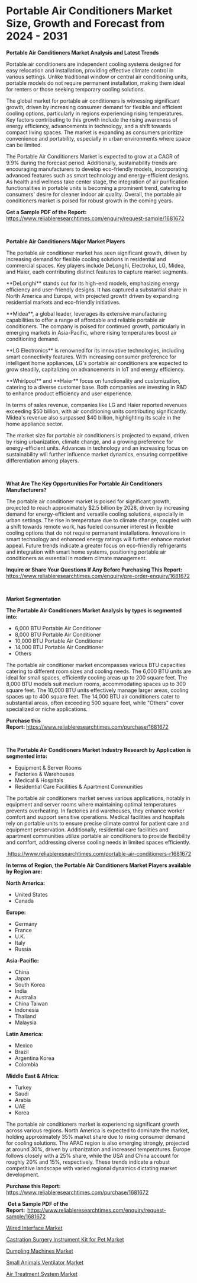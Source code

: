 <p><h1>Portable Air Conditioners Market Size, Growth and Forecast from 2024 - 2031</h1></p><p><strong>Portable Air Conditioners Market Analysis and Latest Trends</strong></p>
<p><p>Portable air conditioners are independent cooling systems designed for easy relocation and installation, providing effective climate control in various settings. Unlike traditional window or central air conditioning units, portable models do not require permanent installation, making them ideal for renters or those seeking temporary cooling solutions. </p><p>The global market for portable air conditioners is witnessing significant growth, driven by increasing consumer demand for flexible and efficient cooling options, particularly in regions experiencing rising temperatures. Key factors contributing to this growth include the rising awareness of energy efficiency, advancements in technology, and a shift towards compact living spaces. The market is expanding as consumers prioritize convenience and portability, especially in urban environments where space can be limited.</p><p>The Portable Air Conditioners Market is expected to grow at a CAGR of 9.9% during the forecast period. Additionally, sustainability trends are encouraging manufacturers to develop eco-friendly models, incorporating advanced features such as smart technology and energy-efficient designs. As health and wellness take center stage, the integration of air purification functionalities in portable units is becoming a prominent trend, catering to consumers' desire for cleaner indoor air quality. Overall, the portable air conditioners market is poised for robust growth in the coming years.</p></p>
<p><strong>Get a Sample PDF of the Report:&nbsp;</strong> <a href="https://www.reliableresearchtimes.com/enquiry/request-sample/1681672?utm_campaign=1287&utm_medium=2&utm_source=Github&utm_content=ia&utm_term=01102024&utm_id=portable-air-conditioners">https://www.reliableresearchtimes.com/enquiry/request-sample/1681672</a></p>
<p>&nbsp;</p>
<p><strong>Portable Air Conditioners Major Market Players</strong></p>
<p><p>The portable air conditioner market has seen significant growth, driven by increasing demand for flexible cooling solutions in residential and commercial spaces. Key players include DeLonghi, Electrolux, LG, Midea, and Haier, each contributing distinct features to capture market segments.</p><p>**DeLonghi** stands out for its high-end models, emphasizing energy efficiency and user-friendly designs. It has captured a substantial share in North America and Europe, with projected growth driven by expanding residential markets and eco-friendly initiatives.</p><p>**Midea**, a global leader, leverages its extensive manufacturing capabilities to offer a range of affordable and reliable portable air conditioners. The company is poised for continued growth, particularly in emerging markets in Asia-Pacific, where rising temperatures boost air conditioning demand.</p><p>**LG Electronics** is renowned for its innovative technologies, including smart connectivity features. With increasing consumer preference for intelligent home appliances, LG's portable air conditioners are expected to grow steadily, capitalizing on advancements in IoT and energy efficiency.</p><p>**Whirlpool** and **Haier** focus on functionality and customization, catering to a diverse customer base. Both companies are investing in R&D to enhance product efficiency and user experience.</p><p>In terms of sales revenue, companies like LG and Haier reported revenues exceeding $50 billion, with air conditioning units contributing significantly. Midea's revenue also surpassed $40 billion, highlighting its scale in the home appliance sector.</p><p>The market size for portable air conditioners is projected to expand, driven by rising urbanization, climate change, and a growing preference for energy-efficient units. Advances in technology and an increasing focus on sustainability will further influence market dynamics, ensuring competitive differentiation among players.</p></p>
<p>&nbsp;</p>
<p><strong>What Are The Key Opportunities For Portable Air Conditioners Manufacturers?</strong></p>
<p><p>The portable air conditioner market is poised for significant growth, projected to reach approximately $2.5 billion by 2028, driven by increasing demand for energy-efficient and versatile cooling solutions, especially in urban settings. The rise in temperature due to climate change, coupled with a shift towards remote work, has fueled consumer interest in flexible cooling options that do not require permanent installations. Innovations in smart technology and enhanced energy ratings will further enhance market appeal. Future trends indicate a greater focus on eco-friendly refrigerants and integration with smart home systems, positioning portable air conditioners as essential in modern climate management.</p></p>
<p><strong>Inquire or Share Your Questions If Any Before Purchasing This Report:</strong> <a href="https://www.reliableresearchtimes.com/enquiry/pre-order-enquiry/1681672?utm_campaign=1287&utm_medium=2&utm_source=Github&utm_content=ia&utm_term=01102024&utm_id=portable-air-conditioners">https://www.reliableresearchtimes.com/enquiry/pre-order-enquiry/1681672</a></p>
<p>&nbsp;</p>
<p><strong>Market Segmentation</strong></p>
<p><strong>The Portable Air Conditioners Market Analysis by types is segmented into:</strong></p>
<p><ul><li>6,000 BTU Portable Air Conditioner</li><li>8,000 BTU Portable Air Conditioner</li><li>10,000 BTU Portable Air Conditioner</li><li>14,000 BTU Portable Air Conditioner</li><li>Others</li></ul></p>
<p><p>The portable air conditioner market encompasses various BTU capacities catering to different room sizes and cooling needs. The 6,000 BTU units are ideal for small spaces, efficiently cooling areas up to 200 square feet. The 8,000 BTU models suit medium rooms, accommodating spaces up to 300 square feet. The 10,000 BTU units effectively manage larger areas, cooling spaces up to 400 square feet. The 14,000 BTU air conditioners cater to substantial areas, often exceeding 500 square feet, while "Others" cover specialized or niche applications.</p></p>
<p><strong>Purchase this Report:&nbsp;</strong><a href="https://www.reliableresearchtimes.com/purchase/1681672?utm_campaign=1287&utm_medium=2&utm_source=Github&utm_content=ia&utm_term=01102024&utm_id=portable-air-conditioners">https://www.reliableresearchtimes.com/purchase/1681672</a></p>
<p>&nbsp;</p>
<p><strong>The Portable Air Conditioners Market Industry Research by Application is segmented into:</strong></p>
<p><ul><li>Equipment & Server Rooms</li><li>Factories & Warehouses</li><li>Medical & Hospitals</li><li>Residential Care Facilities & Apartment Communities</li></ul></p>
<p><p>The portable air conditioners market serves various applications, notably in equipment and server rooms where maintaining optimal temperatures prevents overheating. In factories and warehouses, they enhance worker comfort and support sensitive operations. Medical facilities and hospitals rely on portable units to ensure precise climate control for patient care and equipment preservation. Additionally, residential care facilities and apartment communities utilize portable air conditioners to provide flexibility and comfort, addressing diverse cooling needs in limited spaces efficiently.</p></p>
<p><a href="https://www.reliableresearchtimes.com/portable-air-conditioners-r1681672?utm_campaign=1287&utm_medium=2&utm_source=Github&utm_content=ia&utm_term=01102024&utm_id=portable-air-conditioners">&nbsp;https://www.reliableresearchtimes.com/portable-air-conditioners-r1681672</a></p>
<p><strong>In terms of Region, the Portable Air Conditioners Market Players available by Region are:</strong></p>
<p>
    <p> <strong> North America: </strong>
        <ul>
            <li>United States</li>
            <li>Canada</li>
        </ul>
        </p> 
    <p> <strong> Europe: </strong>
        <ul>
            <li>Germany</li>
            <li>France</li>
            <li>U.K.</li>
            <li>Italy</li>
            <li>Russia</li>
        </ul>
        </p> 
    <p> <strong> Asia-Pacific: </strong>
        <ul>
            <li>China</li>
            <li>Japan</li>
            <li>South Korea</li>
            <li>India</li>
            <li>Australia</li>
            <li>China Taiwan</li>
            <li>Indonesia</li>
            <li>Thailand</li>
            <li>Malaysia</li>
        </ul>
        </p> 
    <p> <strong> Latin America: </strong>
        <ul>
            <li>Mexico</li>
            <li>Brazil</li>
            <li>Argentina Korea</li>
            <li>Colombia</li>
        </ul>
        </p> 
    <p> <strong> Middle East & Africa: </strong>
        <ul>
            <li>Turkey</li>
            <li>Saudi</li>
            <li>Arabia</li>
            <li>UAE</li>
            <li>Korea</li>
        </ul>
    </p>
    </p>
<p><p>The portable air conditioners market is experiencing significant growth across various regions. North America is expected to dominate the market, holding approximately 35% market share due to rising consumer demand for cooling solutions. The APAC region is also emerging strongly, projected at around 30%, driven by urbanization and increased temperatures. Europe follows closely with a 25% share, while the USA and China account for roughly 20% and 15%, respectively. These trends indicate a robust competitive landscape with varied regional dynamics dictating market development.</p></p>
<p><strong>Purchase this Report: </strong><a href="https://www.reliableresearchtimes.com/purchase/1681672?utm_campaign=1287&utm_medium=2&utm_source=Github&utm_content=ia&utm_term=01102024&utm_id=portable-air-conditioners">https://www.reliableresearchtimes.com/purchase/1681672</a></p>
<p>&nbsp;<strong>Get a Sample PDF of the Report:&nbsp;&nbsp;</strong><a href="https://www.reliableresearchtimes.com/enquiry/request-sample/1681672?utm_campaign=1287&utm_medium=2&utm_source=Github&utm_content=ia&utm_term=01102024&utm_id=portable-air-conditioners">https://www.reliableresearchtimes.com/enquiry/request-sample/1681672</a></p>
<p><strong></strong></p>
<p><p><a href="https://www.linkedin.com/pulse/wired-interface-market-forecast-global-trends-analysis-from-2024-hkthe?utm_campaign=1287&utm_medium=2&utm_source=Github&utm_content=ia&utm_term=01102024&utm_id=portable-air-conditioners">Wired Interface Market</a></p><p><a href="https://issuu.com/reportprime-2/docs/castration-surgery-instrument-kit-f_1a2f372c582010?utm_campaign=1287&utm_medium=2&utm_source=Github&utm_content=ia&utm_term=01102024&utm_id=portable-air-conditioners">Castration Surgery Instrument Kit for Pet Market</a></p><p><a href="https://www.linkedin.com/pulse/dumpling-machines-market-size-type-full-automatic-machinessemi-automatic-oogqf?utm_campaign=1287&utm_medium=2&utm_source=Github&utm_content=ia&utm_term=01102024&utm_id=portable-air-conditioners">Dumpling Machines Market</a></p><p><a href="https://issuu.com/reportprime-2/docs/small-animals-ventilator-market-siz_d6e287cc55c7c4?utm_campaign=1287&utm_medium=2&utm_source=Github&utm_content=ia&utm_term=01102024&utm_id=portable-air-conditioners">Small Animals Ventilator Market</a></p><p><a href="https://www.linkedin.com/pulse/global-air-treatment-system-market-size-share-analysis--ghhkf?utm_campaign=1287&utm_medium=2&utm_source=Github&utm_content=ia&utm_term=01102024&utm_id=portable-air-conditioners">Air Treatment System Market</a></p></p>